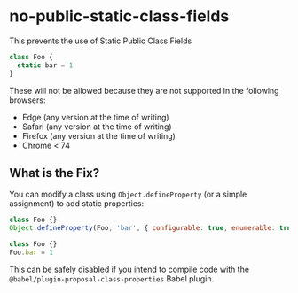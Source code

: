 # no-public-static-class-fields

This prevents the use of Static Public Class Fields

```js
class Foo {
  static bar = 1
}
```

These will not be allowed because they are not supported in the following browsers:

 - Edge (any version at the time of writing)
 - Safari (any version at the time of writing)
 - Firefox (any version at the time of writing)
 - Chrome < 74


## What is the Fix?

You can modify a class using `Object.defineProperty` (or a simple assignment) to add static properties:

```js
class Foo {}
Object.defineProperty(Foo, 'bar', { configurable: true, enumerable: true, writable: true, value: 1 })
```

```js
class Foo {}
Foo.bar = 1
```

This can be safely disabled if you intend to compile code with the `@babel/plugin-proposal-class-properties` Babel plugin.
